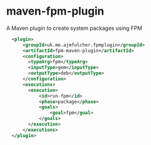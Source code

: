 maven-fpm-plugin
================

A Maven plugin to create system packages using FPM

```xml
  <plugin>
      <groupId>uk.me.ajmfulcher.fpmplugin</groupId>
      <artifactId>fpm-maven-plugin</artifactId>
      <configuration>
        <typeArg>fpm</typeArg>
        <inputType>gem</inputType>
        <outputType>deb</outputType>
      </configuration>
      <executions>
        <execution>
            <id>run-fpm</id>
            <phase>package</phase>
            <goals>
                <goal>fpm</goal>
            </goals>
        </execution>
      </executions>
  </plugin>
```

